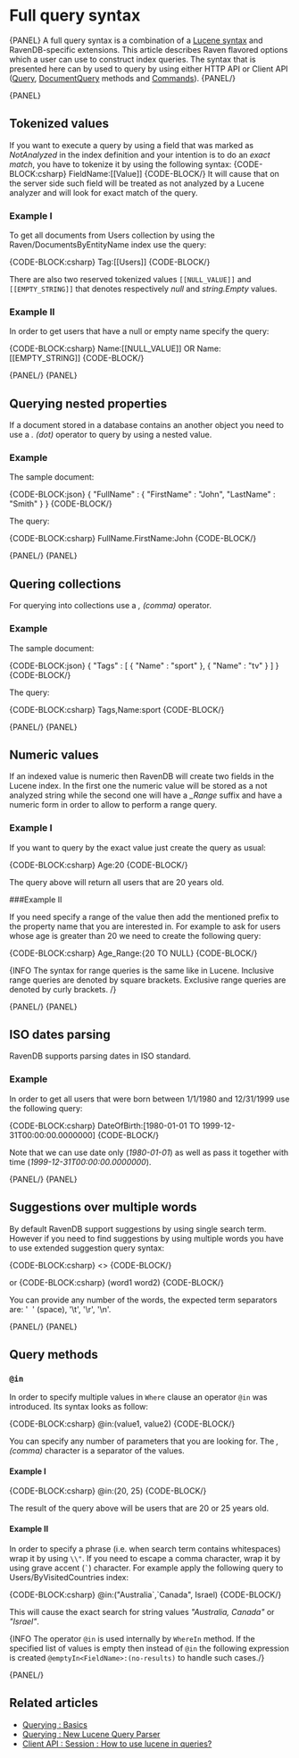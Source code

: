 ﻿# Full query syntax

{PANEL}
A full query syntax is a combination of a [Lucene syntax](http://lucene.apache.org/core/2_9_4/queryparsersyntax.html) and RavenDB-specific extensions. This article describes Raven flavored options which a user can use to
construct index queries. The syntax that is presented here can by used to query by using either HTTP API or Client API ([Query](../../client-api/session/querying/how-to-query), [DocumentQuery](../../client-api/session/querying/lucene/how-to-use-lucene-in-queries) methods and [Commands](../../client-api/commands/querying/how-to-query-a-database)).
{PANEL/}

{PANEL}
## Tokenized values

If you want to execute a query by using a field that was marked as *NotAnalyzed* in the index definition and your intention is to do an *exact match*, you have to tokenize it by using the following syntax:
{CODE-BLOCK:csharp}
FieldName:[[Value]]
{CODE-BLOCK/}
It will cause that on the server side such field will be treated as not analyzed by a Lucene analyzer and will look for exact match of the query.

### Example I

To get all documents from Users collection by using the Raven/DocumentsByEntityName index use the query:

{CODE-BLOCK:csharp}
Tag:[[Users]]
{CODE-BLOCK/}

There are also two reserved tokenized values `[[NULL_VALUE]]` and `[[EMPTY_STRING]]` that denotes respectively *null* and *string.Empty* values.

### Example II
In order to get users that have a null or empty name specify the query:

{CODE-BLOCK:csharp}
Name:[[NULL_VALUE]] OR Name:[[EMPTY_STRING]]
{CODE-BLOCK/}

{PANEL/}
{PANEL}
## Querying nested properties

If a document stored in a database contains an another object you need to use a *. (dot)* operator to query by using a nested value.

### Example
The sample document:

{CODE-BLOCK:json}
{
    "FullName" : {
        "FirstName" : "John",
        "LastName" : "Smith"
    }
}
{CODE-BLOCK/}

The query:

{CODE-BLOCK:csharp}
FullName.FirstName:John
{CODE-BLOCK/}

{PANEL/}
{PANEL}
## Quering collections

For querying into collections use a *, (comma)* operator.

### Example
The sample document:

{CODE-BLOCK:json}
{
    "Tags" : [
        {
            "Name" : "sport"
        },
        {
            "Name" : "tv"
        }
    ]
}
{CODE-BLOCK/}

The query:

{CODE-BLOCK:csharp}
Tags,Name:sport
{CODE-BLOCK/}

{PANEL/}
{PANEL}
## Numeric values

If an indexed value is numeric then RavenDB will create two fields in the Lucene index. In the first one the numeric value will be stored as a not analyzed string while
the second one will have a <em>_Range</em> suffix and have a numeric form in order to allow to perform a range query. 

### Example I

If you want to query by the exact value just create the query as usual:

{CODE-BLOCK:csharp}
Age:20
{CODE-BLOCK/}

The query above will return all users that are 20 years old.

###Example II

If you need specify a range of the value then add the mentioned prefix to the property name that you are interested in. 
For example to ask for users whose age is greater than 20 we need to create the following query:

{CODE-BLOCK:csharp}
Age_Range:{20 TO NULL}
{CODE-BLOCK/}

{INFO The syntax for range queries is the same like in Lucene. Inclusive range queries are denoted by square brackets. Exclusive range queries are denoted by curly brackets. /}

{PANEL/}
{PANEL}
## ISO dates parsing

RavenDB supports parsing dates in ISO standard. 

### Example

In order to get all users that were born between 1/1/1980 and 12/31/1999 use the following query:

{CODE-BLOCK:csharp}
DateOfBirth:[1980-01-01 TO 1999-12-31T00:00:00.0000000]
{CODE-BLOCK/}

Note that we can use date only (*1980-01-01*) as well as pass it together with time (*1999-12-31T00:00:00.0000000*).

{PANEL/}
{PANEL}
## Suggestions over multiple words

By default RavenDB support suggestions by using single search term. However if you need to find suggestions by using multiple words you have to use extended suggestion query syntax:

{CODE-BLOCK:csharp}
<<word1 word2>>
{CODE-BLOCK/}

or 
{CODE-BLOCK:csharp}
(word1 word2)
{CODE-BLOCK/}

You can provide any number of the words, the expected term separators are: '&nbsp;&nbsp;' (space), '\t', '\r', '\n'.

{PANEL/}
{PANEL}
## Query methods

### `@in`

In order to specify multiple values in `Where` clause an operator `@in` was introduced. Its syntax looks as follow:

{CODE-BLOCK:csharp}
@in<FieldName>:(value1, value2)
{CODE-BLOCK/}

You can specify any number of parameters that you are looking for. The *, (comma)* character is a separator of the values.

#### Example I

{CODE-BLOCK:csharp}
@in<Age>:(20, 25)
{CODE-BLOCK/}

The result of the query above will be users that are 20 or 25 years old.

#### Example II

In order to specify a phrase (i.e. when search term contains whitespaces) wrap it by using `\\"`. 
If you need to escape a comma character, wrap it by using grave accent (<code>`</code>) character. For example apply the following query to Users/ByVisitedCountries index:

{CODE-BLOCK:csharp}
@in<VisitedCountries>:(\"Australia&#96;,&#96;Canada\", Israel)
{CODE-BLOCK/}

This will cause the exact search for string values *"Australia, Canada"* or *"Israel"*.

{INFO The operator `@in` is used internally by `WhereIn` method. If the specified list of values is empty then instead of `@in` the following expression is created `@emptyIn<FieldName>:(no-results)` to handle such cases./}

{PANEL/}

## Related articles

- [Querying : Basics](./basics)
- [Querying : New Lucene Query Parser](./new-lucene-parser)
- [Client API : Session : How to use lucene in queries?](../../client-api/session/querying/lucene/how-to-use-lucene-in-queries)
